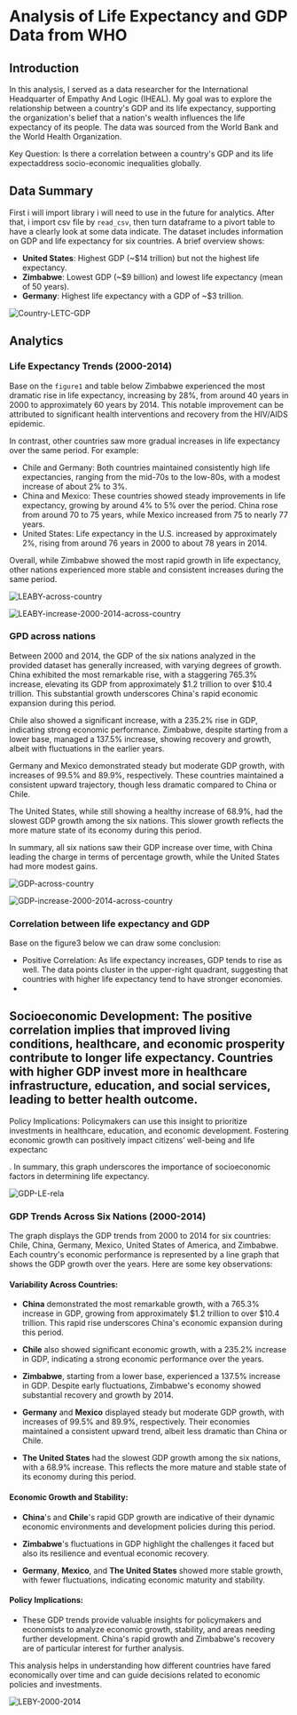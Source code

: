 # Analysis of Life Expectancy and GDP Data from WHO

## Introduction
In this analysis, I served as a data researcher for the International Headquarter of Empathy And Logic (IHEAL). My goal was to explore the relationship between a country's GDP and its life expectancy, supporting the organization's belief that a nation's wealth influences the life expectancy of its people. The data was sourced from the World Bank and the World Health Organization.

Key Question: Is there a correlation between a country's GDP and its life expectaddress socio-economic inequalities globally.

## Data Summary
First i will import library i will need to use in the future for analytics. After that, i import csv file by `read_csv`, then turn dataframe to a pivort table to have a clearly look at some data indicate.
The dataset includes information on GDP and life expectancy for six countries. A brief overview shows:

- **United States**: Highest GDP \(\~\$14 trillion\) but not the highest life expectancy\.
- **Zimbabwe**: Lowest GDP \(\~\$9 billion\) and lowest life expectancy \(mean of 50 years\)\.
- **Germany**: Highest life expectancy with a GDP of \~\$3 trillion\.

![Country-LETC-GDP](/img/country-table.png)

## Analytics
### Life Expectancy Trends (2000-2014)
Base on the `figure1` and table below Zimbabwe experienced the most dramatic rise in life expectancy, increasing by 28%, from around 40 years in 2000 to approximately 60 years by 2014. This notable improvement can be attributed to significant health interventions and recovery from the HIV/AIDS epidemic.

In contrast, other countries saw more gradual increases in life expectancy over the same period. For example:

- Chile and Germany: Both countries maintained consistently high life expectancies, ranging from the mid-70s to the low-80s, with a modest increase of about 2% to 3%.
- China and Mexico: These countries showed steady improvements in life expectancy, growing by around 4% to 5% over the period. China rose from around 70 to 75 years, while Mexico increased from 75 to nearly 77 years.
- United States: Life expectancy in the U.S. increased by approximately 2%, rising from around 76 years in 2000 to about 78 years in 2014.

Overall, while Zimbabwe showed the most rapid growth in life expectancy, other nations experienced more stable and consistent increases during the same period.

![LEABY-across-country](/img/figure1.png)

![LEABY-increase-2000-2014-across-country](/img/table-1.png)

### GPD across nations
Between 2000 and 2014, the GDP of the six nations analyzed in the provided dataset has generally increased, with varying degrees of growth. China exhibited the most remarkable rise, with a staggering 765.3% increase, elevating its GDP from approximately $1.2 trillion to over $10.4 trillion. This substantial growth underscores China's rapid economic expansion during this period.

Chile also showed a significant increase, with a 235.2% rise in GDP, indicating strong economic performance. Zimbabwe, despite starting from a lower base, managed a 137.5% increase, showing recovery and growth, albeit with fluctuations in the earlier years.

Germany and Mexico demonstrated steady but moderate GDP growth, with increases of 99.5% and 89.9%, respectively. These countries maintained a consistent upward trajectory, though less dramatic compared to China or Chile.

The United States, while still showing a healthy increase of 68.9%, had the slowest GDP growth among the six nations. This slower growth reflects the more mature state of its economy during this period.

In summary, all six nations saw their GDP increase over time, with China leading the charge in terms of percentage growth, while the United States had more modest gains.

![GDP-across-country](/img/figure2.png)

![GDP-increase-2000-2014-across-country](/img/table-2.png)

### Correlation between life expectancy and GDP

Base on the figure3 below we can draw some conclusion:

- Positive Correlation: As life expectancy increases, GDP tends to rise as well. The data points cluster in the upper-right quadrant, suggesting that countries with higher life expectancy tend to have stronger economies.
- 
Socioeconomic Development: The positive correlation implies that improved living conditions, healthcare, and economic prosperity contribute to longer life expectancy. Countries with higher GDP invest more in healthcare infrastructure, education, and social services, leading to better health outcome.
- 
Policy Implications: Policymakers can use this insight to prioritize investments in healthcare, education, and economic development. Fostering economic growth can positively impact citizens’ well-being and life expectanc

.
In summary, this graph underscores the importance of socioeconomic factors in determining life expectancy.

![GDP-LE-rela](/img/figure3.png)

### GDP Trends Across Six Nations (2000-2014)

The graph displays the GDP trends from 2000 to 2014 for six countries: Chile, China, Germany, Mexico, United States of America, and Zimbabwe. Each country's economic performance is represented by a line graph that shows the GDP growth over the years. Here are some key observations:

#### Variability Across Countries:

- **China** demonstrated the most remarkable growth, with a 765.3% increase in GDP, growing from approximately $1.2 trillion to over $10.4 trillion. This rapid rise underscores China's economic expansion during this period.
  
- **Chile** also showed significant economic growth, with a 235.2% increase in GDP, indicating a strong economic performance over the years.

- **Zimbabwe**, starting from a lower base, experienced a 137.5% increase in GDP. Despite early fluctuations, Zimbabwe's economy showed substantial recovery and growth by 2014.

- **Germany** and **Mexico** displayed steady but moderate GDP growth, with increases of 99.5% and 89.9%, respectively. Their economies maintained a consistent upward trend, albeit less dramatic than China or Chile.

- **The United States** had the slowest GDP growth among the six nations, with a 68.9% increase. This reflects the more mature and stable state of its economy during this period.

#### Economic Growth and Stability:

- **China**'s and **Chile**'s rapid GDP growth are indicative of their dynamic economic environments and development policies during this period.
  
- **Zimbabwe**'s fluctuations in GDP highlight the challenges it faced but also its resilience and eventual economic recovery.

- **Germany**, **Mexico**, and **The United States** showed more stable growth, with fewer fluctuations, indicating economic maturity and stability.

#### Policy Implications:

- These GDP trends provide valuable insights for policymakers and economists to analyze economic growth, stability, and areas needing further development. China's rapid growth and Zimbabwe's recovery are of particular interest for further analysis.

This analysis helps in understanding how different countries have fared economically over time and can guide decisions related to economic policies and investments.

![LEBY-2000-2014](/img/figure4.png)
